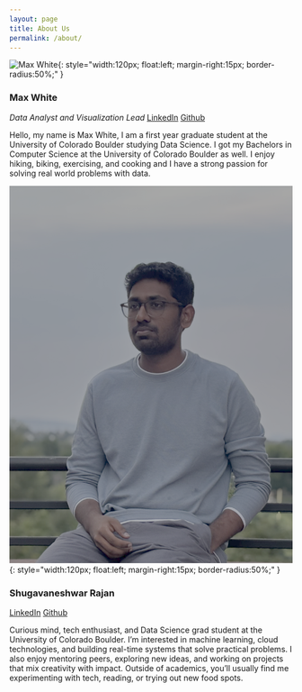 ```yaml
---
layout: page
title: About Us
permalink: /about/
---
```


![Max White](/max.png){: style="width:120px; float:left; margin-right:15px; border-radius:50%;" }
### **Max White**
*Data Analyst and Visualization Lead*
[LinkedIn](www.linkedin.com/in/maxwell-white-0ba538337) [Github](https://github.com/maxjwhite)

Hello, my name is Max White, I am a first year graduate student at the University of Colorado Boulder studying Data Science. I got my Bachelors in Computer Science at the University of Colorado Boulder as well. I enjoy hiking, biking, exercising, and cooking and I have a strong passion for solving real world problems with data. 



![Max White](/shuga.png){: style="width:120px; float:left; margin-right:15px; border-radius:50%;" }
### **Shugavaneshwar Rajan**
[LinkedIn](https://www.linkedin.com/in/shuga-vaneshwar-922603226/) [Github](https://github.com/NickStrain)


Curious mind, tech enthusiast, and Data Science grad student at the University of Colorado Boulder. I’m interested in machine learning, cloud technologies, and building real-time systems that solve practical problems. I also enjoy mentoring peers, exploring new ideas, and working on projects that mix creativity with impact. Outside of academics, you’ll usually find me experimenting with tech, reading, or trying out new food spots.





